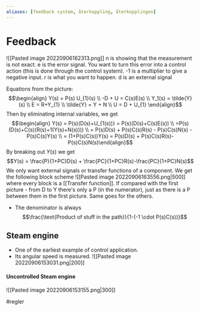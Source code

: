 ```yaml
---
aliases: [feedback system, återkoppling, återkopplingen]
---
```


# Feedback
![[Pasted image 20220906162313.png]]
n is showing that the measurement is not exact.
e is the error signal. You want to turn this error into a control action (this is done through the control system).
-1 is a multiplier to give a negative input.
r is what you want to happen.
d is an external signal

Equations from the picture:
$$\begin{align} Y(s) = P(s) U_{1}(s) \\ -D + U = C(s)E(s) \\ Y_1(s) = \tilde{Y}(s) \\ E = R+Y_{1} \\ \tilde{Y} = Y + N \\ U = D + U_{1} \end{align}$$
Then by eliminating internal variables, we get $$\begin{align} Y(s) = P(s)(D(s)+U_{1(s))} = P(s)(D(s)+C(s)E(s)) \\ =P(s)(D(s)+C(s)(R(s)+1(Y(s)+N(s)))) \\ = P(s)D(s) + P(s)C(s)R(s) - P(s)C(s)N(s) - P(s)C(s)Y(s) \\ = (1+P(s)C(s))Y(s) = P(s)D(s) + P(s)C(s)R(s)-P(s)C(s)N(s)\end{align}$$
By breaking out $Y(s)$ we get
$$Y(s) = \frac{P}{1+PC}D(s) + \frac{PC}{1+PC}R(s)-\frac{PC}{1+PC}N(s)$$
We only want external signals or transfer functions of a component. 
We get the following block scheme
![[Pasted image 20220906163556.png|500]]
where every block is a [[Transfer function]]. If compared with the first picture - from D to Y there's only a P (in the numerator), just as there is a P between them in the first picture. Same goes for the others. 

- The denominator is always $$\frac{\text{Product of stuff in the path}}{1-(-1 \cdot P(s)C(s))}$$
## Steam engine
- One of the earliest example of control application. 
- Its angular speed is measured. 
![[Pasted image 20220906153031.png|200]]

#### Uncontrolled Steam engine
![[Pasted image 20220906153155.png|300]]


#regler 